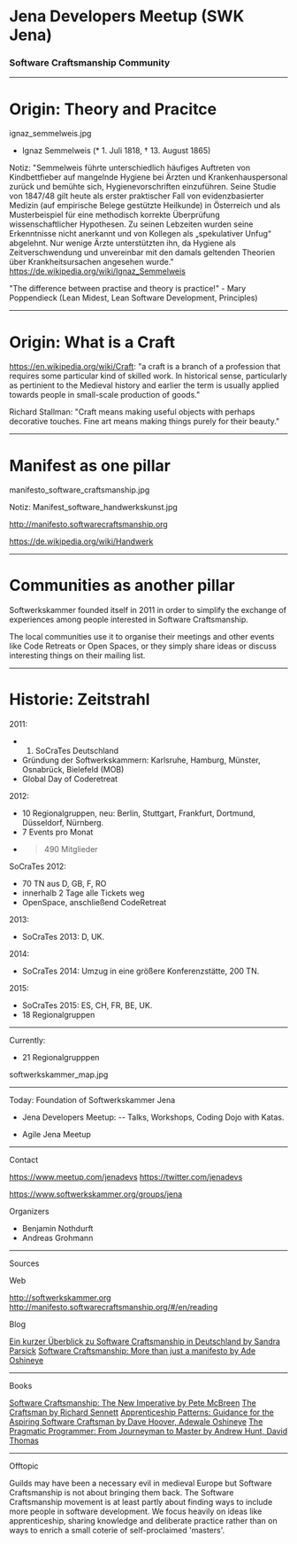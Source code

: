 
# Jena Developers Meetup (SWK Jena)

### Software Craftsmanship Community

---

# Origin: Theory and Pracitce

ignaz_semmelweis.jpg

- Ignaz Semmelweis (* 1. Juli 1818, † 13. August 1865)

Notiz: "Semmelweis führte unterschiedlich häufiges Auftreten von Kindbettfieber auf mangelnde Hygiene bei Ärzten und Krankenhauspersonal zurück und bemühte sich, Hygienevorschriften einzuführen. Seine Studie von 1847/48 gilt heute als erster praktischer Fall von evidenzbasierter Medizin (auf empirische Belege gestützte Heilkunde) in Österreich und als Musterbeispiel für eine methodisch korrekte Überprüfung wissenschaftlicher Hypothesen. Zu seinen Lebzeiten wurden seine Erkenntnisse nicht anerkannt und von Kollegen als „spekulativer Unfug“ abgelehnt. Nur wenige Ärzte unterstützten ihn, da Hygiene als Zeitverschwendung und unvereinbar mit den damals geltenden Theorien über Krankheitsursachen angesehen wurde." <https://de.wikipedia.org/wiki/Ignaz_Semmelweis>

"The difference between practise and theory is practice!" - Mary Poppendieck (Lean Midest, Lean Software Development, Principles)

---

# Origin: What is a Craft

https://en.wikipedia.org/wiki/Craft: "a craft is a branch of a profession that requires some particular kind of skilled work. In historical sense, particularly as pertinient to the Medieval history and earlier the term is usually applied towards people in small-scale production of goods."

Richard Stallman: "Craft means making useful objects with perhaps decorative touches. Fine art means making things purely for their beauty."

---

# Manifest as one pillar

manifesto_software_craftsmanship.jpg

Notiz: Manifest_software_handwerkskunst.jpg

http://manifesto.softwarecraftsmanship.org

https://de.wikipedia.org/wiki/Handwerk

---

# Communities as another pillar

Softwerkskammer founded itself in 2011 in order to simplify the exchange of experiences among people interested in Software Craftsmanship.

The local communities use it to organise their meetings and other events like Code Retreats or Open Spaces, or they simply share ideas or discuss interesting things on their mailing list.

----

# Historie: Zeitstrahl

2011: 

* 1. SoCraTes Deutschland
* Gründung der Softwerkskammern: Karlsruhe, Hamburg, Münster, Osnabrück, Bielefeld (MOB)
* Global Day of Coderetreat

2012:

* 10 Regionalgruppen, neu: Berlin, Stuttgart, Frankfurt, Dortmund, Düsseldorf, Nürnberg.
* 7 Events pro Monat
* > 490 Mitglieder

SoCraTes 2012:

* 70 TN aus D, GB, F, RO
* innerhalb 2 Tage alle Tickets weg
* OpenSpace, anschließend CodeRetreat

2013:

* SoCraTes 2013: D, UK.

2014:

* SoCraTes 2014: Umzug in eine größere Konferenzstätte, 200 TN.

2015:

* SoCraTes 2015: ES, CH, FR, BE, UK.
* 18 Regionalgruppen

---- 

Currently:

* 21 Regionalgrupppen

softwerkskammer_map.jpg

---

Today: Foundation of Softwerkskammer Jena

- Jena Developers Meetup: 
-- Talks, Workshops, Coding Dojo with Katas.

- Agile Jena Meetup

---

Contact

<https://www.meetup.com/jenadevs>
<https://twitter.com/jenadevs>

<https://www.softwerkskammer.org/groups/jena>

Organizers

* Benjamin Nothdurft
* Andreas Grohmann

---

Sources

Web

<http://softwerkskammer.org>
<http://manifesto.softwarecraftsmanship.org/#/en/reading>

Blog

[Ein kurzer Überblick zu Software Craftsmanship in Deutschland by Sandra Parsick](https://prezi.com/b3iqcf9mrccn/jug-do-sommerfest-2015-software-craftsmanship-in-deutschland/)
[Software Craftsmanship: More than just a manifesto by Ade Oshineye](http://blog.oshineye.com/2011/01/software-craftsmanship-more-than-just.html)

----

Books

[Software Craftsmanship: The New Imperative by Pete McBreen](http://www.amazon.com/Software-Craftsmanship-Imperative-Pete-McBreen/dp/0201733862)
[The Craftsman by Richard Sennett](http://www.amazon.com/Craftsman-Prof-Richard-Sennett/dp/0300151195/)
[Apprenticeship Patterns: Guidance for the Aspiring Software Craftsman by Dave Hoover, Adewale Oshineye](http://www.amazon.com/Apprenticeship-Patterns-Guidance-Aspiring-Craftsman/dp/0596518382)
[The Pragmatic Programmer: From Journeyman to Master by Andrew Hunt, David Thomas](http://www.amazon.com/The-Pragmatic-Programmer-Journeyman-Master/dp/020161622X/ref=pd_bxgy_14_img_3?ie=UTF8&refRID=02GH3PH3NMCN2JDAPC3F)

---

Offtopic

Guilds may have been a necessary evil in medieval Europe but Software Craftsmanship is not about bringing them back. The Software Craftsmanship movement is at least partly about finding ways to include more people in software development. We focus heavily on ideas like apprenticeship, sharing knowledge and deliberate practice rather than on ways to enrich a small coterie of self-proclaimed 'masters'.

